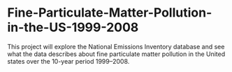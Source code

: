 # Fine-Particulate-Matter-Pollution-in-the-US-1999-2008
This project will explore the National Emissions Inventory database and see what the data describes about fine particulate matter pollution in the United states over the 10-year period 1999–2008. 
